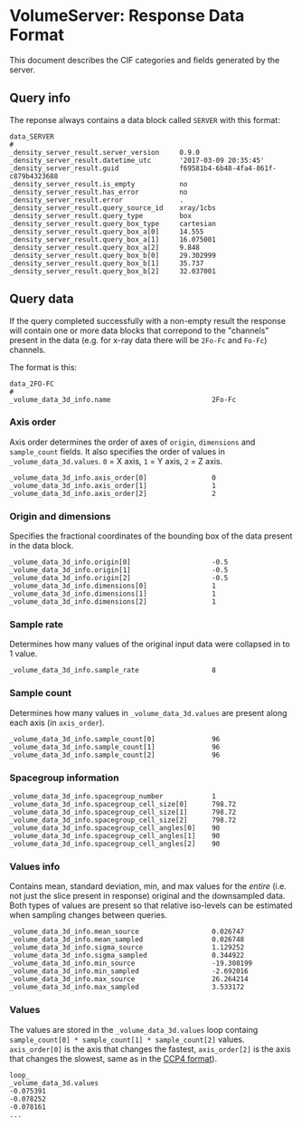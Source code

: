 # VolumeServer: Response Data Format

This document describes the CIF categories and fields generated by the server.

## Query info

The reponse always contains a data block called ``SERVER`` with this format:

```
data_SERVER
#
_density_server_result.server_version     0.9.0 
_density_server_result.datetime_utc       '2017-03-09 20:35:45' 
_density_server_result.guid               f69581b4-6b48-4fa4-861f-c879b4323688 
_density_server_result.is_empty           no 
_density_server_result.has_error          no 
_density_server_result.error              . 
_density_server_result.query_source_id    xray/1cbs 
_density_server_result.query_type         box 
_density_server_result.query_box_type     cartesian 
_density_server_result.query_box_a[0]     14.555 
_density_server_result.query_box_a[1]     16.075001 
_density_server_result.query_box_a[2]     9.848 
_density_server_result.query_box_b[0]     29.302999 
_density_server_result.query_box_b[1]     35.737 
_density_server_result.query_box_b[2]     32.037001 
```

## Query data

If the query completed successfully with a non-empty result the response will contain one or more data blocks that correpond to the
"channels" present in the data (e.g. for x-ray data there will be ``2Fo-Fc`` and ``Fo-Fc``) channels.

The format is this:

```
data_2FO-FC
#
_volume_data_3d_info.name                         2Fo-Fc 
```

### Axis order

Axis order determines the order of axes of ``origin``, ``dimensions`` and ``sample_count`` fields. It also specifies
the order of values in ``_volume_data_3d.values``. ``0`` = X axis, ``1`` = Y axis, ``2`` = Z axis.

```
_volume_data_3d_info.axis_order[0]                0 
_volume_data_3d_info.axis_order[1]                1 
_volume_data_3d_info.axis_order[2]                2  
```

### Origin and dimensions

Specifies the fractional coordinates of the bounding box of the data present in the data block.

```
_volume_data_3d_info.origin[0]                    -0.5 
_volume_data_3d_info.origin[1]                    -0.5 
_volume_data_3d_info.origin[2]                    -0.5 
_volume_data_3d_info.dimensions[0]                1 
_volume_data_3d_info.dimensions[1]                1 
_volume_data_3d_info.dimensions[2]                1 
```

### Sample rate

Determines how many values of the original input data were collapsed in to 1 value.

```
_volume_data_3d_info.sample_rate                  8 
```

### Sample count

Determines how many values in ``_volume_data_3d.values`` are present along each axis (in ``axis_order``).

```
_volume_data_3d_info.sample_count[0]              96 
_volume_data_3d_info.sample_count[1]              96 
_volume_data_3d_info.sample_count[2]              96 
```

### Spacegroup information

```
_volume_data_3d_info.spacegroup_number            1 
_volume_data_3d_info.spacegroup_cell_size[0]      798.72 
_volume_data_3d_info.spacegroup_cell_size[1]      798.72 
_volume_data_3d_info.spacegroup_cell_size[2]      798.72 
_volume_data_3d_info.spacegroup_cell_angles[0]    90 
_volume_data_3d_info.spacegroup_cell_angles[1]    90 
_volume_data_3d_info.spacegroup_cell_angles[2]    90 
```

### Values info

Contains mean, standard deviation, min, and max values for the _entire_ (i.e. not just the slice present in response)
original and the downsampled data. Both types of values are present 
so that relative iso-levels can be estimated when sampling changes between queries.

```
_volume_data_3d_info.mean_source                  0.026747 
_volume_data_3d_info.mean_sampled                 0.026748 
_volume_data_3d_info.sigma_source                 1.129252 
_volume_data_3d_info.sigma_sampled                0.344922 
_volume_data_3d_info.min_source                   -19.308199 
_volume_data_3d_info.min_sampled                  -2.692016 
_volume_data_3d_info.max_source                   26.264214 
_volume_data_3d_info.max_sampled                  3.533172 
```

### Values

The values are stored in the ``_volume_data_3d.values`` loop containg ``sample_count[0] * sample_count[1] * sample_count[2]`` values. ``axis_order[0]`` is the axis that changes the fastest, ``axis_order[2]`` is the axis that changes the slowest, same as in the [CCP4 format](http://www.ccp4.ac.uk/html/maplib.html#description)).

```
loop_
_volume_data_3d.values
-0.075391 
-0.078252 
-0.078161 
...
```